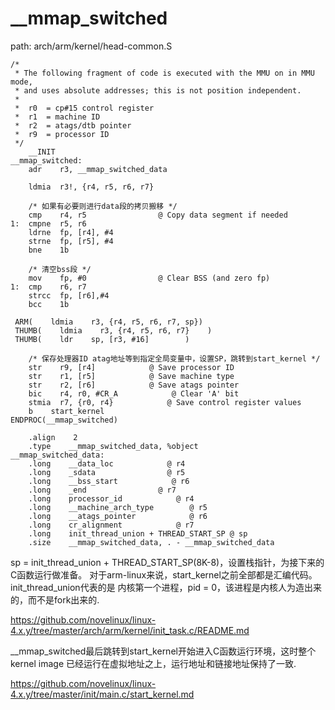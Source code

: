 __mmap_switched
========================================

path: arch/arm/kernel/head-common.S
```
/*
 * The following fragment of code is executed with the MMU on in MMU mode,
 * and uses absolute addresses; this is not position independent.
 *
 *  r0  = cp#15 control register
 *  r1  = machine ID
 *  r2  = atags/dtb pointer
 *  r9  = processor ID
 */
    __INIT
__mmap_switched:
    adr    r3, __mmap_switched_data

    ldmia  r3!, {r4, r5, r6, r7}

    /* 如果有必要则进行data段的拷贝搬移 */
    cmp    r4, r5                @ Copy data segment if needed
1:  cmpne  r5, r6
    ldrne  fp, [r4], #4
    strne  fp, [r5], #4
    bne    1b

    /* 清空bss段 */
    mov    fp, #0                @ Clear BSS (and zero fp)
1:  cmp    r6, r7
    strcc  fp, [r6],#4
    bcc    1b

 ARM(    ldmia    r3, {r4, r5, r6, r7, sp})
 THUMB(    ldmia    r3, {r4, r5, r6, r7}    )
 THUMB(    ldr    sp, [r3, #16]        )

    /* 保存处理器ID atag地址等到指定全局变量中，设置SP，跳转到start_kernel */
    str    r9, [r4]            @ Save processor ID
    str    r1, [r5]            @ Save machine type
    str    r2, [r6]            @ Save atags pointer
    bic    r4, r0, #CR_A            @ Clear 'A' bit
    stmia  r7, {r0, r4}            @ Save control register values
    b    start_kernel
ENDPROC(__mmap_switched)

    .align    2
    .type    __mmap_switched_data, %object
__mmap_switched_data:
    .long    __data_loc            @ r4
    .long    _sdata                @ r5
    .long    __bss_start            @ r6
    .long    _end                @ r7
    .long    processor_id            @ r4
    .long    __machine_arch_type        @ r5
    .long    __atags_pointer            @ r6
    .long    cr_alignment            @ r7
    .long    init_thread_union + THREAD_START_SP @ sp
    .size    __mmap_switched_data, . - __mmap_switched_data
```

sp = init_thread_union + THREAD_START_SP(8K-8)，设置栈指针，为接下来的C函数运行做准备。
对于arm-linux来说，start_kernel之前全部都是汇编代码。init_thread_union代表的是
内核第一个进程，pid = 0，该进程是内核人为造出来的，而不是fork出来的.

https://github.com/novelinux/linux-4.x.y/tree/master/arch/arm/kernel/init_task.c/README.md

__mmap_switched最后跳转到start_kernel开始进入C函数运行环境，这时整个kernel image
已经运行在虚拟地址之上，运行地址和链接地址保持了一致.

https://github.com/novelinux/linux-4.x.y/tree/master/init/main.c/start_kernel.md
